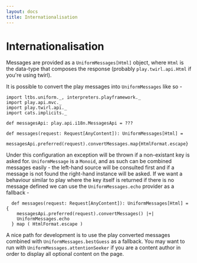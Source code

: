 ```yaml
---
layout: docs
title: Internationalisation
---
```


# Internationalisation

Messages are provided as a `UniformMessages[Html]` object, where
`Html` is the data-type that composes the response (probably
`play.twirl.api.Html` if you're using twirl). 

It is possible to convert the play messages into `UniformMessages`
like so - 

```tut:invisible
import ltbs.uniform._, interpreters.playframework._
import play.api.mvc._
import play.twirl.api._
import cats.implicits._

def messagesApi: play.api.i18n.MessagesApi = ???
```

```tut:silent
def messages(request: Request[AnyContent]): UniformMessages[Html] =
  messagesApi.preferred(request).convertMessages.map{HtmlFormat.escape}
```

Under this configuration an exception will be thrown if a non-existant
key is asked for. `UniformMessage` is a `Monoid`, and as such can be
combined messages easily - the left-hand source will be consulted
first and if a message is not found the right-hand instance will be
asked. If we want a behaviour similar to play where the key itself is
returned if there is no message defined we can use the
`UniformMessages.echo` provider as a fallback - 

```tut:silent
  def messages(request: Request[AnyContent]): UniformMessages[Html] = {
    messagesApi.preferred(request).convertMessages() |+|
    UniformMessages.echo 
  } map ( HtmlFormat.escape )
```

A nice path for development is to use the play converted messages
combined with `UniformMessages.bestGuess` as a fallback. You may want
to run with `UniformMessages.attentionSeeker` if you are a content
author in order to display all optional content on the page. 
